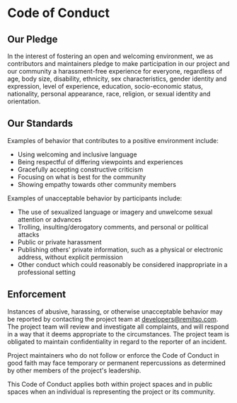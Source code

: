 # Code of Conduct

## Our Pledge

In the interest of fostering an open and welcoming environment, we as contributors and maintainers pledge to make participation in our project and our community a harassment-free experience for everyone, regardless of age, body size, disability, ethnicity, sex characteristics, gender identity and expression, level of experience, education, socio-economic status, nationality, personal appearance, race, religion, or sexual identity and orientation.

## Our Standards

Examples of behavior that contributes to a positive environment include:

* Using welcoming and inclusive language
* Being respectful of differing viewpoints and experiences
* Gracefully accepting constructive criticism
* Focusing on what is best for the community
* Showing empathy towards other community members

Examples of unacceptable behavior by participants include:

* The use of sexualized language or imagery and unwelcome sexual attention or advances
* Trolling, insulting/derogatory comments, and personal or political attacks
* Public or private harassment
* Publishing others' private information, such as a physical or electronic address, without explicit permission
* Other conduct which could reasonably be considered inappropriate in a professional setting

## Enforcement

Instances of abusive, harassing, or otherwise unacceptable behavior may be reported by contacting the project team at [developers@remitso.com](mailto://developers@remitso.com). The project team will review and investigate all complaints, and will respond in a way that it deems appropriate to the circumstances. The project team is obligated to maintain confidentiality in regard to the reporter of an incident.

Project maintainers who do not follow or enforce the Code of Conduct in good faith may face temporary or permanent repercussions as determined by other members of the project's leadership.

This Code of Conduct applies both within project spaces and in public spaces when an individual is representing the project or its community.